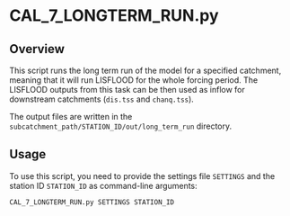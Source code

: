 # CAL_7_LONGTERM_RUN.py

## Overview

This script runs the long term run of the model for a specified catchment, meaning that it will run LISFLOOD for the whole forcing period. The LISFLOOD outputs from this task can be then used as inflow for downstream catchments (`dis.tss` and `chanq.tss`).

The output files are written in the `subcatchment_path/STATION_ID/out/long_term_run` directory.

## Usage

To use this script, you need to provide the settings file `SETTINGS` and the station ID `STATION_ID` as command-line arguments:

```bash
CAL_7_LONGTERM_RUN.py SETTINGS STATION_ID
```

